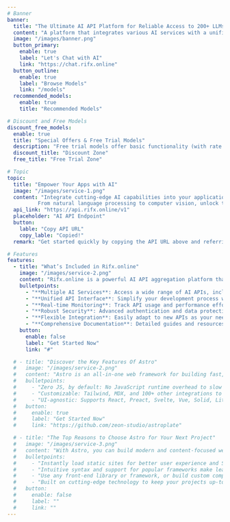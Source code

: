 ```yaml
---
# Banner
banner:
  title: "The Ultimate AI API Platform for Reliable Access to 200+ LLMs."
  content: "A platform that integrates various AI services with a unified API interface, allowing you to easily access any LLM with a single endpoint while managing fallbacks, load balancing, retries, and caching."
  image: "/images/banner.png"
  button_primary:
    enable: true
    label: "Let's Chat with AI"
    link: "https://chat.rifx.online"
  button_outline:
    enable: true
    label: "Browse Models"
    link: "/models"
  recommended_models:
    enable: true
    title: "Recommended Models"

# Discount and Free Models
discount_free_models:
  enable: true
  title: "Special Offers & Free Trial Models"
  description: "Free trial models offer basic functionality (with rate limits), upgrade to special discounted models for full features and higher performance"
  discount_title: "Discount Zone"
  free_title: "Free Trial Zone"

# Topic
topic:
  title: "Empower Your Apps with AI"
  image: "/images/service-1.png"
  content: "Integrate cutting-edge AI capabilities into your applications with our powerful API. 
          From natural language processing to computer vision, unlock the potential of AI with just a few lines of code."
  api_link: "https://api.rifx.online/v1"
  placeholder: "AI API Endpoint"
  button:
    lable: "Copy API URL"
    copy_lable: "Copied!"
  remark: "Get started quickly by copying the API URL above and referring to our comprehensive documentation."

# Features
features:
  - title: "What’s Included in Rifx.online"
    image: "/images/service-2.png"
    content: "Rifx.online is a powerful AI API aggregation platform that provides everything you need to enhance your projects. Here’s what you get:"
    bulletpoints:
      - "**Multiple AI Services**: Access a wide range of AI APIs, including NLP, image recognition, and more."
      - "**Unified API Interface**: Simplify your development process with a single, consistent API access point."
      - "**Real-time Monitoring**: Track API usage and performance effortlessly."
      - "**Robust Security**: Advanced authentication and data protection mechanisms."
      - "**Flexible Integration**: Easily adapt to new APIs as your needs evolve."
      - "**Comprehensive Documentation**: Detailed guides and resources to help you get started quickly."
    button:
      enable: false
      label: "Get Started Now"
      link: "#"

  # - title: "Discover the Key Features Of Astro"
  #   image: "/images/service-2.png"
  #   content: "Astro is an all-in-one web framework for building fast, content-focused websites. It offers a range of exciting features for developers and website creators. Some of the key features are:"
  #   bulletpoints:
  #     - "Zero JS, by default: No JavaScript runtime overhead to slow you down."
  #     - "Customizable: Tailwind, MDX, and 100+ other integrations to choose from."
  #     - "UI-agnostic: Supports React, Preact, Svelte, Vue, Solid, Lit and more."
  #   button:
  #     enable: true
  #     label: "Get Started Now"
  #     link: "https://github.com/zeon-studio/astroplate"

  # - title: "The Top Reasons to Choose Astro for Your Next Project"
  #   image: "/images/service-3.png"
  #   content: "With Astro, you can build modern and content-focused websites without sacrificing performance or ease of use."
  #   bulletpoints:
  #     - "Instantly load static sites for better user experience and SEO."
  #     - "Intuitive syntax and support for popular frameworks make learning and using Astro a breeze."
  #     - "Use any front-end library or framework, or build custom components, for any project size."
  #     - "Built on cutting-edge technology to keep your projects up-to-date with the latest web standards."
  #   button:
  #     enable: false
  #     label: ""
  #     link: ""
---
```

